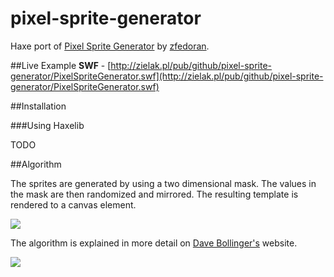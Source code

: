 pixel-sprite-generator
======================

Haxe port of [Pixel Sprite Generator](https://github.com/zfedoran/pixel-sprite-generator) by [zfedoran](https://github.com/zfedoran). 

##Live Example
**SWF** - [http://zielak.pl/pub/github/pixel-sprite-generator/PixelSpriteGenerator.swf](http://zielak.pl/pub/github/pixel-sprite-generator/PixelSpriteGenerator.swf)

##Installation

###Using Haxelib

TODO

##Algorithm

The sprites are generated by using a two dimensional mask. The values in the mask are then randomized and mirrored. The resulting template is rendered to a canvas element.

<a href="http://web.archive.org/web/20080228054410/http://www.davebollinger.com/works/pixelspaceships/"><img src="https://github.com/zfedoran/pixel-sprite-generator/raw/master/doc/algorithm-1.png"></a>

The algorithm is explained in more detail on [Dave Bollinger's](http://web.archive.org/web/20080228054410/http://www.davebollinger.com/works/pixelspaceships/) website.

<a href="http://web.archive.org/web/20080228054410/http://www.davebollinger.com/works/pixelspaceships/"><img src="https://github.com/zfedoran/pixel-sprite-generator/raw/master/doc/algorithm-0.png"></a>
